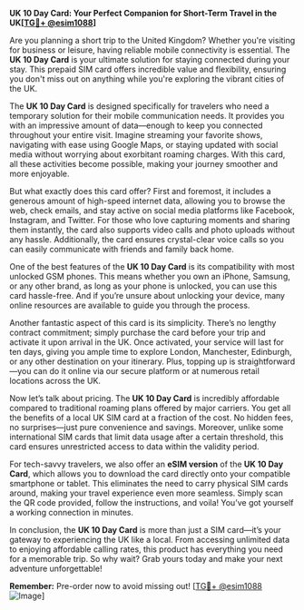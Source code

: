 **UK 10 Day Card: Your Perfect Companion for Short-Term Travel in the UK[[TG💪+ @esim1088](https://t.me/s/esim1088)]**

Are you planning a short trip to the United Kingdom? Whether you're visiting for business or leisure, having reliable mobile connectivity is essential. The **UK 10 Day Card** is your ultimate solution for staying connected during your stay. This prepaid SIM card offers incredible value and flexibility, ensuring you don't miss out on anything while you're exploring the vibrant cities of the UK.

The **UK 10 Day Card** is designed specifically for travelers who need a temporary solution for their mobile communication needs. It provides you with an impressive amount of data—enough to keep you connected throughout your entire visit. Imagine streaming your favorite shows, navigating with ease using Google Maps, or staying updated with social media without worrying about exorbitant roaming charges. With this card, all these activities become possible, making your journey smoother and more enjoyable.

But what exactly does this card offer? First and foremost, it includes a generous amount of high-speed internet data, allowing you to browse the web, check emails, and stay active on social media platforms like Facebook, Instagram, and Twitter. For those who love capturing moments and sharing them instantly, the card also supports video calls and photo uploads without any hassle. Additionally, the card ensures crystal-clear voice calls so you can easily communicate with friends and family back home.

One of the best features of the **UK 10 Day Card** is its compatibility with most unlocked GSM phones. This means whether you own an iPhone, Samsung, or any other brand, as long as your phone is unlocked, you can use this card hassle-free. And if you’re unsure about unlocking your device, many online resources are available to guide you through the process.

Another fantastic aspect of this card is its simplicity. There’s no lengthy contract commitment; simply purchase the card before your trip and activate it upon arrival in the UK. Once activated, your service will last for ten days, giving you ample time to explore London, Manchester, Edinburgh, or any other destination on your itinerary. Plus, topping up is straightforward—you can do it online via our secure platform or at numerous retail locations across the UK.

Now let’s talk about pricing. The **UK 10 Day Card** is incredibly affordable compared to traditional roaming plans offered by major carriers. You get all the benefits of a local UK SIM card at a fraction of the cost. No hidden fees, no surprises—just pure convenience and savings. Moreover, unlike some international SIM cards that limit data usage after a certain threshold, this card ensures unrestricted access to data within the validity period.

For tech-savvy travelers, we also offer an **eSIM version** of the **UK 10 Day Card**, which allows you to download the card directly onto your compatible smartphone or tablet. This eliminates the need to carry physical SIM cards around, making your travel experience even more seamless. Simply scan the QR code provided, follow the instructions, and voila! You’ve got yourself a working connection in minutes.

In conclusion, the **UK 10 Day Card** is more than just a SIM card—it’s your gateway to experiencing the UK like a local. From accessing unlimited data to enjoying affordable calling rates, this product has everything you need for a memorable trip. So why wait? Grab yours today and make your next adventure unforgettable!

**Remember:** Pre-order now to avoid missing out! [[TG💪+ @esim1088](https://t.me/s/esim1088) ![Image](https://i.postimg.cc/Y0z9fWf4/image.png)]